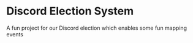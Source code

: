 # Discord Election System
 A fun project for our Discord election which enables some fun mapping events
